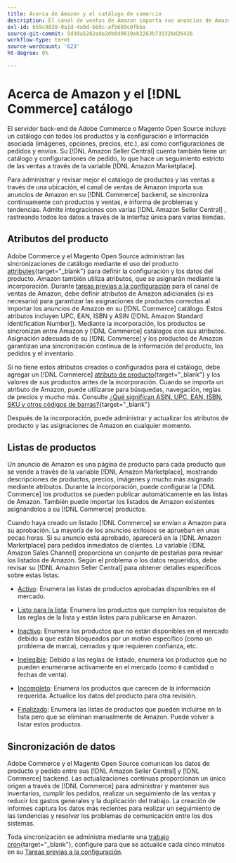 ```yaml
---
title: Acerca de Amazon y el catálogo de comercio
description: El canal de ventas de Amazon importa sus anuncios de Amazon en el backend de Commerce y se sincroniza continuamente con productos y ventas.
exl-id: 659c9830-0a1d-4a0d-bb9c-afb609c0fbba
source-git-commit: 5d30a5282ede2db0d9619eb2263b733328d26426
workflow-type: tm+mt
source-wordcount: '623'
ht-degree: 0%

---
```


# Acerca de Amazon y el [!DNL Commerce] catálogo

El servidor back-end de Adobe Commerce o Magento Open Source incluye un catálogo con todos los productos y la configuración e información asociada (imágenes, opciones, precios, etc.), así como configuraciones de pedidos y envíos. Su [!DNL Amazon Seller Central] cuenta también tiene un catálogo y configuraciones de pedido, lo que hace un seguimiento estricto de las ventas a través de la variable [!DNL Amazon Marketplace].

Para administrar y revisar mejor el catálogo de productos y las ventas a través de una ubicación, el canal de ventas de Amazon importa sus anuncios de Amazon en su [!DNL Commerce] backend, se sincroniza continuamente con productos y ventas, e informa de problemas y tendencias. Admite integraciones con varias [!DNL Amazon Seller Central] , rastreando todos los datos a través de la interfaz única para varias tiendas.

## Atributos del producto

Adobe Commerce y el Magento Open Source administran las sincronizaciones de catálogo mediante el uso del producto [attributes](https://docs.magento.com/user-guide/catalog/product-attributes.html){target=&quot;_blank&quot;} para definir la configuración y los datos del producto. Amazon también utiliza atributos, que se asignarán mediante la incorporación. Durante [tareas previas a la configuración](./amazon-pre-setup-tasks.md) para el canal de ventas de Amazon, debe definir atributos de Amazon adicionales (si es necesario) para garantizar las asignaciones de productos correctas al importar los anuncios de Amazon en su [!DNL Commerce] catálogo. Estos atributos incluyen UPC, EAN, ISBN y ASIN ([!DNL Amazon Standard Identification Number]). Mediante la incorporación, los productos se sincronizan entre Amazon y [!DNL Commerce] catálogos con sus atributos. Asignación adecuada de su [!DNL Commerce] y los productos de Amazon garantizan una sincronización continua de la información del producto, los pedidos y el inventario.

Si no tiene estos atributos creados o configurados para el catálogo, debe agregar un [!DNL Commerce] [atributo de producto](https://docs.magento.com/user-guide/catalog/product-attributes.html){target=&quot;_blank&quot;} y los valores de sus productos antes de la incorporación. Cuando se importa un atributo de Amazon, puede utilizarse para búsquedas, navegación, reglas de precios y mucho más. Consulte [¿Qué significan ASIN, UPC, EAN, ISBN, SKU y otros códigos de barras?](https://sellerskills.com/multi-channel-operations/what-asin-upc-ean-isbn-sku-and-other-barcodes-mean/#what-is-isbn-number){target=&quot;_blank&quot;}

Después de la incorporación, puede administrar y actualizar los atributos de producto y las asignaciones de Amazon en cualquier momento.

## Listas de productos

Un anuncio de Amazon es una página de producto para cada producto que se vende a través de la variable [!DNL Amazon Marketplace], mostrando descripciones de productos, precios, imágenes y mucho más asignado mediante atributos. Durante la incorporación, puede configurar la [!DNL Commerce] los productos se pueden publicar automáticamente en las listas de Amazon. También puede importar los listados de Amazon existentes asignándolos a su [!DNL Commerce] productos.

Cuando haya creado un listado [!DNL Commerce] se envían a Amazon para su aprobación. La mayoría de los anuncios exitosos se aprueban en unas pocas horas. Si su anuncio está aprobado, aparecerá en la [!DNL Amazon Marketplace] para pedidos inmediatos de clientes. La variable [!DNL Amazon Sales Channel] proporciona un conjunto de pestañas para revisar los listados de Amazon. Según el problema o los datos requeridos, debe revisar su [!DNL Amazon Seller Central] para obtener detalles específicos sobre estas listas.

- [Activo](./active-listings.md): Enumera las listas de productos aprobadas disponibles en el mercado.

- [Listo para la lista](./ready-to-list.md): Enumera los productos que cumplen los requisitos de las reglas de la lista y están listos para publicarse en Amazon.

- [Inactivo](./inactive-listings.md): Enumera los productos que no están disponibles en el mercado debido a que están bloqueados por un motivo específico (como un problema de marca), cerrados y que requieren confianza, etc.

- [Inelegible](./ineligible-listings.md): Debido a las reglas de listado, enumera los productos que no pueden enumerarse activamente en el mercado (como `0` cantidad o fechas de venta).

- [Incompleto](./incomplete-listings.md): Enumera los productos que carecen de la información requerida. Actualice los datos del producto para otra revisión.

- [Finalizado](./ended-listings.md): Enumera las listas de productos que pueden incluirse en la lista pero que se eliminan manualmente de Amazon. Puede volver a listar estos productos.

## Sincronización de datos

Adobe Commerce y el Magento Open Source comunican los datos de producto y pedido entre sus [!DNL Amazon Seller Central] y [!DNL Commerce] backend. Las actualizaciones continuas proporcionan un único origen a través de [!DNL Commerce] para administrar y mantener sus inventarios, cumplir los pedidos, realizar un seguimiento de las ventas y reducir los gastos generales y la duplicación del trabajo. La creación de informes captura los datos más recientes para realizar un seguimiento de las tendencias y resolver los problemas de comunicación entre los dos sistemas.

Toda sincronización se administra mediante una [trabajo cron](https://docs.magento.com/user-guide/system/cron.html){target=&quot;_blank&quot;}, configure para que se actualice cada cinco minutos en su [Tareas previas a la configuración](./amazon-pre-setup-tasks.md).
